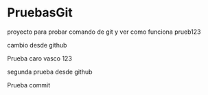 # PruebasGit
proyecto para probar comando de git y ver como funciona
prueb123

cambio desde github


Prueba caro vasco 123

segunda prueba desde github

Prueba commit